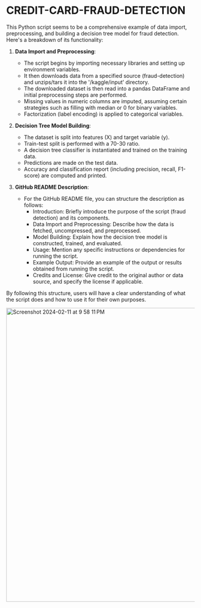 # CREDIT-CARD-FRAUD-DETECTION

This Python script seems to be a comprehensive example of data import, preprocessing, and building a decision tree model for fraud detection. Here's a breakdown of its functionality:

1. **Data Import and Preprocessing**:
   - The script begins by importing necessary libraries and setting up environment variables.
   - It then downloads data from a specified source (fraud-detection) and unzips/tars it into the '/kaggle/input' directory.
   - The downloaded dataset is then read into a pandas DataFrame and initial preprocessing steps are performed.
   - Missing values in numeric columns are imputed, assuming certain strategies such as filling with median or 0 for binary variables.
   - Factorization (label encoding) is applied to categorical variables.

2. **Decision Tree Model Building**:
   - The dataset is split into features (X) and target variable (y).
   - Train-test split is performed with a 70-30 ratio.
   - A decision tree classifier is instantiated and trained on the training data.
   - Predictions are made on the test data.
   - Accuracy and classification report (including precision, recall, F1-score) are computed and printed.


3. **GitHub README Description**:
   - For the GitHub README file, you can structure the description as follows:
     - Introduction: Briefly introduce the purpose of the script (fraud detection) and its components.
     - Data Import and Preprocessing: Describe how the data is fetched, uncompressed, and preprocessed.
     - Model Building: Explain how the decision tree model is constructed, trained, and evaluated.
     - Usage: Mention any specific instructions or dependencies for running the script.
     - Example Output: Provide an example of the output or results obtained from running the script.
     - Credits and License: Give credit to the original author or data source, and specify the license if applicable.

By following this structure, users will have a clear understanding of what the script does and how to use it for their own purposes.



<img width="784" alt="Screenshot 2024-02-11 at 9 58 11 PM" src="https://github.com/hannu-shaik/CREDIT-CARD-FRAUD-DETECTION/assets/140539636/2d5d017b-f62c-4f03-85cf-cbb80b61b4e2">
